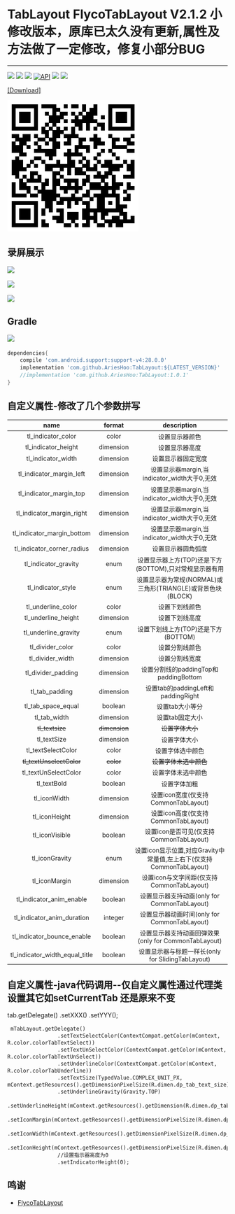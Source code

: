 # TabLayout  FlycoTabLayout V2.1.2 小修改版本，原库已太久没有更新,属性及方法做了一定修改，修复小部分BUG
--------------------------

[![](https://img.shields.io/badge/download-demo-blue.svg)](https://raw.githubusercontent.com/AriesHoo/TabLayout/master/apk/sample.apk)
[![](https://jitpack.io/v/AriesHoo/TabLayout.svg)](https://jitpack.io/#AriesHoo/TabLayout)
[![](https://img.shields.io/github/release/AriesHoo/TabLayout.svg)](https://github.com/AriesHoo/TabLayout/releases)
[![API](https://img.shields.io/badge/API-14%2B-green.svg?style=flat)](https://android-arsenal.com/api?level=14)
[![](https://img.shields.io/badge/简书-AriesHoo-blue.svg)](http://www.jianshu.com/u/a229eee96115)
[![](https://img.shields.io/badge/Fork-FlycoTabLayoutV2.1.2-green.svg)](https://github.com/H07000223/FlycoTabLayout)

[[Download]](https://raw.githubusercontent.com/AriesHoo/TabLayout/master/apk/sample.apk)

![](/apk/qr.png)

## 录屏展示

![](https://github.com/AriesHoo/TabLayout/blob/master/screenshot/preview_1.gif)

![](https://github.com/AriesHoo/TabLayout/blob/master/screenshot/preview_2.gif)

![](https://github.com/AriesHoo/TabLayout/blob/master/screenshot/preview_3.gif)


## Gradle

[![](https://jitpack.io/v/AriesHoo/TabLayout.svg)](https://jitpack.io/#AriesHoo/TabLayout)

```groovy
dependencies{
    compile 'com.android.support:support-v4:28.0.0'
    implementation 'com.github.AriesHoo:TabLayout:${LATEST_VERSION}'
    //implementation 'com.github.AriesHoo:TabLayout:1.0.1'
}
```

## 自定义属性-修改了几个参数拼写

|name|format|description|
|:---:|:---:|:---:|
| tl_indicator_color | color |设置显示器颜色
| tl_indicator_height | dimension |设置显示器高度
| tl_indicator_width | dimension |设置显示器固定宽度
| tl_indicator_margin_left | dimension |设置显示器margin,当indicator_width大于0,无效
| tl_indicator_margin_top | dimension |设置显示器margin,当indicator_width大于0,无效
| tl_indicator_margin_right | dimension |设置显示器margin,当indicator_width大于0,无效
| tl_indicator_margin_bottom | dimension |设置显示器margin,当indicator_width大于0,无效 
| tl_indicator_corner_radius | dimension |设置显示器圆角弧度
| tl_indicator_gravity | enum |设置显示器上方(TOP)还是下方(BOTTOM),只对常规显示器有用
| tl_indicator_style | enum |设置显示器为常规(NORMAL)或三角形(TRIANGLE)或背景色块(BLOCK)
| tl_underline_color | color |设置下划线颜色
| tl_underline_height | dimension |设置下划线高度
| tl_underline_gravity | enum |设置下划线上方(TOP)还是下方(BOTTOM)
| tl_divider_color | color |设置分割线颜色
| tl_divider_width | dimension |设置分割线宽度
| tl_divider_padding |dimension| 设置分割线的paddingTop和paddingBottom
| tl_tab_padding |dimension| 设置tab的paddingLeft和paddingRight
| tl_tab_space_equal |boolean| 设置tab大小等分
| tl_tab_width |dimension| 设置tab固定大小
| ~~tl_textsize~~ |~~dimension~~| ~~设置字体大小~~
| tl_textSize |dimension| 设置字体大小
| tl_textSelectColor |color| 设置字体选中颜色
| ~~tl_textUnselectColor~~ |~~color~~| ~~设置字体未选中颜色~~
| tl_textUnSelectColor |color| 设置字体未选中颜色
| tl_textBold |boolean| 设置字体加粗
| tl_iconWidth |dimension| 设置icon宽度(仅支持CommonTabLayout)
| tl_iconHeight |dimension|设置icon高度(仅支持CommonTabLayout)
| tl_iconVisible |boolean| 设置icon是否可见(仅支持CommonTabLayout)
| tl_iconGravity |enum| 设置icon显示位置,对应Gravity中常量值,左上右下(仅支持CommonTabLayout)
| tl_iconMargin |dimension| 设置icon与文字间距(仅支持CommonTabLayout)
| tl_indicator_anim_enable |boolean| 设置显示器支持动画(only for CommonTabLayout)
| tl_indicator_anim_duration |integer| 设置显示器动画时间(only for CommonTabLayout)
| tl_indicator_bounce_enable |boolean| 设置显示器支持动画回弹效果(only for CommonTabLayout)
| tl_indicator_width_equal_title |boolean| 设置显示器与标题一样长(only for SlidingTabLayout)

## 自定义属性-java代码调用--仅自定义属性通过代理类设置其它如setCurrentTab 还是原来不变

 tab.getDelegate()
    .setXXX()
    .setYYY();
    
    
 ```
  mTabLayout.getDelegate()
                 .setTextSelectColor(ContextCompat.getColor(mContext, R.color.colorTabTextSelect))
                 .setTextUnSelectColor(ContextCompat.getColor(mContext, R.color.colorTabTextUnSelect))
                 .setUnderlineColor(ContextCompat.getColor(mContext, R.color.colorTabUnderline))
                 .setTextSize(TypedValue.COMPLEX_UNIT_PX, mContext.getResources().getDimensionPixelSize(R.dimen.dp_tab_text_size))
                 .setUnderlineGravity(Gravity.TOP)
                 .setUnderlineHeight(mContext.getResources().getDimension(R.dimen.dp_tab_underline))
                 .setIconMargin(mContext.getResources().getDimensionPixelSize(R.dimen.dp_tab_margin))
                 .setIconWidth(mContext.getResources().getDimensionPixelSize(R.dimen.dp_tab_icon))
                 .setIconHeight(mContext.getResources().getDimensionPixelSize(R.dimen.dp_tab_icon))
                 //设置指示器高度为0
                 .setIndicatorHeight(0);
 ```
 
## 鸣谢

*   [FlycoTabLayout](https://github.com/H07000223/FlycoTabLayout)
